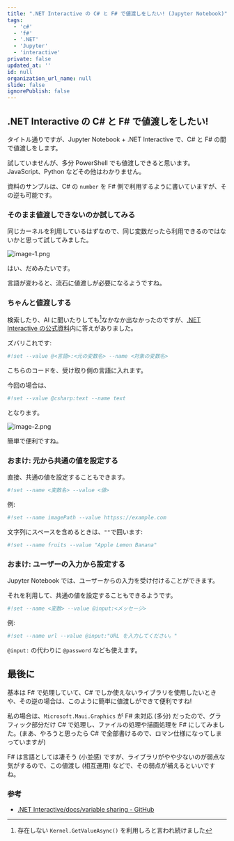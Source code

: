 ```yaml
---
title: ".NET Interactive の C# と F# で値渡しをしたい! (Jupyter Notebook)"
tags:
  - 'c#'
  - 'f#'
  - '.NET'
  - 'Jupyter'
  - 'interactive'
private: false
updated_at: ''
id: null
organization_url_name: null
slide: false
ignorePublish: false
---
```


## .NET Interactive の C# と F# で値渡しをしたい!

タイトル通りですが、Jupyter Notebook + .NET Interactive で、C# と F# の間で値渡しをします。

試していませんが、多分 PowerShell でも値渡しできると思います。JavaScript、Python などその他はわかりません。

資料のサンプルは、C# の `number` を F# 側で利用するように書いていますが、その逆も可能です。

### そのまま値渡しできないのか試してみる

同じカーネルを利用しているはずなので、同じ変数だったら利用できるのではないかと思って試してみました。

![image-1.png](https://qiita-image-store.s3.ap-northeast-1.amazonaws.com/0/2769460/e5706046-dcca-43ac-b246-4d0c74c17281.png)

はい、だめみたいです。

言語が変わると、流石に値渡しが必要になるようですね。

### ちゃんと値渡しする

検索したり、AI に聞いたりしても[^ai]なかなか出なかったのですが、[.NET Interactive の公式資料](https://github.com/dotnet/interactive/blob/79bcf1f70c097a242e4b0baaf0ec32169a46733e/docs/variable-sharing.md)内に答えがありました。

[^ai]: 存在しない `Kernel.GetValueAsync()` を利用しろと言われ続けました

ズバリこれです:

```sh
#!set --value @<言語>:<元の変数名> --name <対象の変数名>
```
こちらのコードを、受け取り側の言語に入れます。

今回の場合は、
```sh
#!set --value @csharp:text --name text
```
となります。

![image-2.png](https://qiita-image-store.s3.ap-northeast-1.amazonaws.com/0/2769460/16a9e47e-853b-4a4b-9416-6ff83f21036b.png)

簡単で便利ですね。

### おまけ: 元から共通の値を設定する

直接、共通の値を設定することもできます。

```sh
#!set --name <変数名> --value <値>
```

例:
```sh
#!set --name imagePath --value httpss://example.com
```

文字列にスペースを含めるときは、`""`で囲います:
```sh
#!set --name fruits --value "Apple Lemon Banana"
```

### おまけ: ユーザーの入力から設定する

Jupyter Notebook では、ユーザーからの入力を受け付けることができます。

それを利用して、共通の値を設定することもできるようです。

```sh
#!set --name <変数> --value @input:<メッセージ>
```

例:
```sh
#!set --name url --value @input:"URL を入力してください。"
```

`@input:` の代わりに `@password` なども使えます。

## 最後に

基本は F# で処理していて、C# でしか使えないライブラリを使用したいときや、その逆の場合は、このように簡単に値渡しができて便利ですね!

私の場合は、`Microsoft.Maui.Graphics` が F# 未対応 (多分) だったので、グラフィック部分だけ C# で処理し、ファイルの処理や描画処理を F# にしてみました。(まあ、やろうと思ったら C# で全部書けるので、ロマン仕様になってしまっていますが)

F# は言語としては凄そう (小並感) ですが、ライブラリがやや少ないのが弱点な気がするので、この値渡し (相互運用) などで、その弱点が補えるといいですね。

### 参考

- [.NET Interactive/docs/variable sharing - GitHub](https://github.com/dotnet/interactive/blob/79bcf1f70c097a242e4b0baaf0ec32169a46733e/docs/variable-sharing.md)
